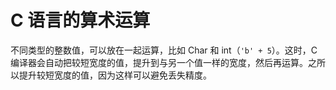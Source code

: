 # C 语言的算术运算

不同类型的整数值，可以放在一起运算，比如 Char 和 int（`'b' + 5`）。这时，C 编译器会自动把较短宽度的值，提升到与另一个值一样的宽度，然后再运算。之所以提升较短宽度的值，因为这样可以避免丢失精度。


